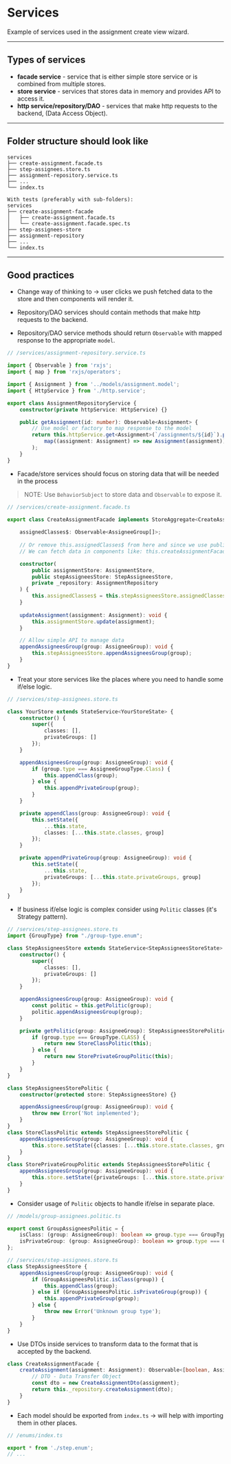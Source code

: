 # Services

Example of services used in the assignment create view wizard.
***

## Types of services
* **facade service** - service that is either simple store service or is combined from multiple stores.
* **store service** - services that stores data in memory and provides API to access it.
* **http service/repository/DAO** - services that make http requests to the backend, (Data Access Object).
***

## Folder structure should look like
```
services
├── create-assignment.facade.ts
├── step-assignees.store.ts
├── assignment-repository.service.ts
├── ...
└── index.ts

With tests (preferably with sub-folders):
services
├── create-assignment-facade
│   ├── create-assignment.facade.ts
│   └── create-assignment.facade.spec.ts
├── step-assignees-store
├── assignment-repository
├── ...
└── index.ts
```
***

## Good practices
* Change way of thinking to &rarr; user clicks we push fetched data to the store and then components will render it.

* Repository/DAO services should contain methods that make http requests to the backend.

* Repository/DAO service methods should return `Observable` with mapped response to the appropriate `model`.
```typescript
// /services/assignment-repository.service.ts

import { Observable } from 'rxjs';
import { map } from 'rxjs/operators';

import { Assignment } from '../models/assignment.model';
import { HttpService } from './http.service';

export class AssignmentRepositoryService {
    constructor(private httpService: HttpService) {}

    public getAssignment(id: number): Observable<Assignment> {
        // Use model or factory to map response to the model
        return this.httpService.get<Assignment>(`/assignments/${id}`).pipe(
            map((assignment: Assignment) => new Assignment(assignment))
        );
    }
}
```

* Facade/store services should focus on storing data that will be needed in the process

> NOTE: Use `BehaviorSubject` to store data and `Observable` to expose it.

```typescript
// /services/create-assignment.facade.ts

export class CreateAssignmentFacade implements StoreAggregate<CreateAssignmentStores> {
    
    assignedClasses$: Observable<AssigneeGroup[]>;
    
    // Or remove this.assignedClasses$ from here and since we use public stepAssigneesStore,
    // We can fetch data in components like: this.createAssignmentFacade.stepAssigneesStore.assignedClasses$

    constructor(
        public assignmentStore: AssignmentStore,
        public stepAssigneesStore: StepAssigneesStore,
        private _repository: AssignmentRepository
    ) {
        this.assignedClasses$ = this.stepAssigneesStore.assignedClasses$;
    }
    
    updateAssignment(assignment: Assignment): void {
        this.assignmentStore.update(assignment);
    }

    // Allow simple API to manage data
    appendAssigneesGroup(group: AssigneeGroup): void {
        this.stepAssigneesStore.appendAssigneesGroup(group);
    }
}
```

* Treat your store services like the places where you need to handle some if/else logic.
```typescript
// /services/step-assignees.store.ts

class YourStore extends StateService<YourStoreState> {
    constructor() {
        super({
            classes: [],
            privateGroups: []
        });
    }

    appendAssigneesGroup(group: AssigneeGroup): void {
        if (group.type === AssigneeGroupType.Class) {
            this.appendClass(group);
        } else {
            this.appendPrivateGroup(group);
        }
    }

    private appendClass(group: AssigneeGroup): void {
        this.setState({
            ...this.state,
            classes: [...this.state.classes, group]
        });
    }

    private appendPrivateGroup(group: AssigneeGroup): void {
        this.setState({
            ...this.state,
            privateGroups: [...this.state.privateGroups, group]
        });
    }
}
```

* If business if/else logic is complex consider using `Politic` classes (it's Strategy pattern).
```typescript
// /services/step-assignees.store.ts
import {GroupType} from "./group-type.enum";

class StepAssigneesStore extends StateService<StepAssigneesStoreState> {
    constructor() {
        super({
            classes: [],
            privateGroups: []
        });
    }

    appendAssigneesGroup(group: AssigneeGroup): void {
        const politic = this.getPolitic(group);
        politic.appendAssigneesGroup(group);
    }

    private getPolitic(group: AssigneeGroup): StepAssigneesStorePolitic {
        if (group.type === GroupType.CLASS) {
            return new StoreClassPolitic(this);
        } else {
            return new StorePrivateGroupPolitic(this);
        }
    }
}

class StepAssigneesStorePolitic {
    constructor(protected store: StepAssigneesStore) {}

    appendAssigneesGroup(group: AssigneeGroup): void {
        throw new Error('Not implemented');
    }
}
class StoreClassPolitic extends StepAssigneesStorePolitic {
    appendAssigneesGroup(group: AssigneeGroup): void {
        this.store.setState({classes: [...this.store.state.classes, group]});
    }
}
class StorePrivateGroupPolitic extends StepAssigneesStorePolitic {
    appendAssigneesGroup(group: AssigneeGroup): void {
        this.store.setState({privateGroups: [...this.store.state.privateGroups, group]});
    }
}
```

* Consider usage of `Politic` objects to handle if/else in separate place.
```typescript
// /models/group-assignees.politic.ts

export const GroupAssigneesPolitic = {
    isClass: (group: AssigneeGroup): boolean => group.type === GroupType.CLASS,
    isPrivateGroup: (group: AssigneeGroup): boolean => group.type === GroupType.PRIVATE
};

// /services/step-assignees.store.ts
class StepAssigneesStore {
    appendAssigneesGroup(group: AssigneeGroup): void {
        if (GroupAssigneesPolitic.isClass(group)) {
            this.appendClass(group);
        } else if (GroupAssigneesPolitic.isPrivateGroup(group)) {
            this.appendPrivateGroup(group);
        } else {
            throw new Error('Unknown group type');
        }
    }
}
```

* Use DTOs inside services to transform data to the format that is accepted by the backend.
```typescript
class CreateAssignmentFacade {
    createAssignment(assignment: Assignment): Observable<[boolean, Assignment | null]> {
        // DTO - Data Transfer Object
        const dto = new CreateAssignmentDto(assignment);
        return this._repository.createAssignment(dto);
    }
}
```

* Each model should be exported from `index.ts` &rarr; will help with importing them in other places.
```typescript
// /enums/index.ts

export * from './step.enum';
// ...
```
